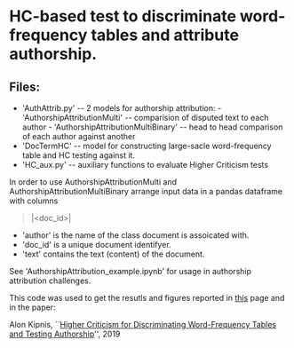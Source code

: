 # HC-based test to discriminate word-frequency tables and attribute authorship. 

## Files:
- 'AuthAttrib.py' -- 2 models for authorship attribution: 
                 - 'AuthorshipAttributionMulti' -- comparision of disputed text to each author
                 - 'AuthorshipAttributionMultiBinary' -- head to head comparison of each author against another
- 'DocTermHC' -- model for constructing large-sacle word-frequency table and HC testing against it. 
- 'HC_aux.py' -- auxiliary functions to evaluate Higher Criticism tests 

In order to use AuthorshipAttributionMulti and AuthorshipAttributionMultiBinary arrange input data in a pandas dataframe with columns 
> <author>|<doc_id>|<text> 
- 'author' is the name of the class document is assoicated with.
- 'doc_id' is a unique document identifyer.
- 'text' contains the text (content) of the document. 

See 'AuthorshipAttribution_example.ipynb' for usage in authorship attribution challenges. 

This code was used to get the resutls and figures reported in [this](https://web.stanford.edu/~kipnisal/authorship.html) page and in the paper:

Alon Kipnis, ``[Higher Criticism for Discriminating Word-Frequency Tables and Testing Authorship](https://arxiv.org/abs/1911.01208)'', 2019

